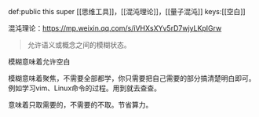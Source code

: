 def:public this super [[思维工具]]，[[混沌理论]]，[[量子混沌]]
keys:[[空白]]

混沌理论：https://mp.weixin.qq.com/s/iVHXsXYv5rD7wjyLKpIGrw

> 允许语义或概念之间的模糊状态。

模糊意味着允许空白

模糊意味着聚焦，不需要全部都学，你只需要把自己需要的部分搞清楚明白即可。例如学习vim、Linux命令的过程。用到就去查查。

意味着只取需要的，不需要的不取。节省算力。